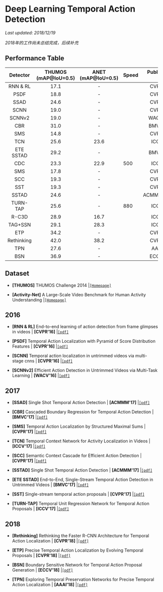# Deep Learning Temporal Action Detection

*Last updated: 2018/12/19*

*2018年的工作尚未总结完成，后续补充*

## Performance Table

|   Detector    | THUMOS (mAP@IoU=0.5) | ANET (mAP@IoU=0.5)  | Speed | Published In |
|:-------------:|:--------------------:|:-------------------:|-------|-------------:|
|    RNN & RL   |         17.1         |          -          |       |    CVPR'16   |
|      PSDF     |         18.8         |          -          |       |    CVPR'16   |
|      SSAD     |         24.6         |          -          |       |    CVPR'16   |
|      SCNN     |         19.0         |          -          |       |    CVPR'16   |
|     SCNNv2    |         19.0         |          -          |       |    WACV'16   |
|      CBR      |         31.0         |          -          |       |    BMVC'17   |
|      SMS      |         14.8         |          -          |       |    CVPR'17   |
|      TCN      |         25.6         |         23.6        |       |    ICCV'17   |
|    ETE SSTAD  |         29.2         |          -          |       |    BMVC'17   |
|      CDC      |         23.3         |         22.9        |  500  |    ICCV'17   |
|      SMS      |         17.8         |          -          |       |    CVPR'17   |
|      SCC      |         19.3         |          -          |       |    CVPR'17   |
|      SST      |         19.3         |          -          |       |    CVPR'17   |
|     SSTAD     |         24.6         |          -          |       |    ACMMM'17  |
|    TURN-TAP   |         25.6         |          -          |  880  |    ICCV'17   |
|     R-C3D     |         28.9         |         16.7        |       |    ICCV'17   |
|    TAG+SSN    |         29.1         |         28.3        |       |    ICCV'17   |
|      ETP      |         34.2         |          -          |       |    CVPR'18   |
|   Rethinking  |         42.0         |         38.2        |       |    CVPR'18   |
|      TPN      |         27.6         |          -          |       |    AAAI'18   |
|      BSN      |         36.9         |          -          |       |    ECCV'18   |


## Dataset
- **[THUMOS]** THUMOS Challenge 2014 |[`[Homepage]`](http://crcv.ucf.edu/THUMOS14/) 

- **[Activity-Net]** A Large-Scale Video Benchmark for Human Activity Understanding |[`[Homepage]`](http://activity-net.org/index.html) 

## 2016
- **[RNN & RL]** End-to-end learning of action detection from frame glimpses in videos  | **[CVPR'16]** |[`[pdf]`](https://arxiv.org/pdf/1511.06984.pdf) 

- **[PSDF]** Temporal Action Localization with Pyramid of Score Distribution Features   | **[CVPR'16]** |[`[pdf]`](http://openaccess.thecvf.com/content_cvpr_2016/papers/Yuan_Temporal_Action_Localization_CVPR_2016_paper.pdf) 

- **[SCNN]** Temporal action localization in untrimmed videos via multi-stage cnns  | **[CVPR'16]** |[`[pdf]`](https://arxiv.org/pdf/1601.02129.pdf) 

- **[SCNNv2]** Efficient Action Detection in Untrimmed Videos via Multi-Task Learning  | **[WACV'16]** |[`[pdf]`](https://arxiv.org/pdf/1612.07403.pdf) 

## 2017
- **[SSAD]** Single Shot Temporal Action Detection  | **[ACMMM'17]** |[`[pdf]`](https://arxiv.org/pdf/1710.06236.pdf) 

- **[CBR]** Cascaded Boundary Regression for Temporal Action Detection  | **[BMVC'17]** |[`[pdf]`](https://arxiv.org/pdf/1705.01180.pdf) 

- **[SMS]**  Temporal Action Localization by Structured Maximal Sums  | **[CVPR'17]** |[`[pdf]`]() 

- **[TCN]** Temporal Context Network for Activity Localization in Videos  | **[ICCV'17]** |[`[pdf]`](https://arxiv.org/pdf/1708.02349.pdf) 

- **[SCC]** Semantic Context Cascade for Efficient Action Detection  | **[CVPR'17]** |[`[pdf]`](http://openaccess.thecvf.com/content_cvpr_2017/papers/Heilbron_SCC_Semantic_Context_CVPR_2017_paper.pdf) 

- **[SSTAD]** Single Shot Temporal Action Detection  | **[ACMMM'17]** |[`[pdf]`](https://arxiv.org/pdf/1710.06236.pdf) 

- **[ETE SSTAD]** End-to-End, Single-Stream Temporal Action Detection in Untrimmed Videos  | **[BMVC'17]** |[`[pdf]`](http://vision.stanford.edu/pdf/buch2017bmvc.pdf) 

- **[SST]** Single-stream temporal action proposals  | **[CVPR'17]** |[`[pdf]`](http://vision.stanford.edu/pdf/buch2017cvpr.pdf) 

- **[TURN-TAP]** Temporal Unit Regression Network for Temporal Action Proposals  | **[ICCV'17]** |[`[pdf]`](https://arxiv.org/pdf/1703.06189.pdf) 


## 2018
- **[Rethinking]** Rethinking the Faster R-CNN Architecture for Temporal Action Localization
  | **[CVPR'18]** |[`[pdf]`](https://arxiv.org/pdf/1804.07667.pdf) 

- **[ETP]** Precise Temporal Action Localization by Evolving Temporal Proposals  | **[CVPR'18]** |[`[pdf]`](https://arxiv.org/pdf/1804.04803.pdf) 

- **[BSN]** Boundary Sensitive Network for Temporal Action Proposal Generation  | **[ECCV'18]** |[`[pdf]`](https://arxiv.org/pdf/1806.02964.pdf) 

- **[TPN]** Exploring Temporal Preservation Networks for Precise Temporal Action Localization  | **[AAAI'18]** |[`[pdf]`](https://arxiv.org/pdf/1708.03280.pdf) 
